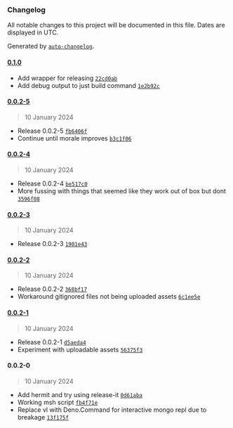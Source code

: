 ### Changelog

All notable changes to this project will be documented in this file. Dates are displayed in UTC.

Generated by [`auto-changelog`](https://github.com/CookPete/auto-changelog).

#### [0.1.0](https://github.com/zph/msh/compare/0.0.2-5...0.1.0)

- Add wrapper for releasing [`22cd0ab`](https://github.com/zph/msh/commit/22cd0ab815e1e9b243534a74ea66a0d3c7d955f6)
- Add debug output to just build command [`1e2b92c`](https://github.com/zph/msh/commit/1e2b92c0d922d0d39c722259d9f0da4edb457210)

#### [0.0.2-5](https://github.com/zph/msh/compare/0.0.2-4...0.0.2-5)

> 10 January 2024

- Release 0.0.2-5 [`fb6406f`](https://github.com/zph/msh/commit/fb6406fcf441a596096139961652560f9b0e68bd)
- Continue until morale improves [`b3c1f06`](https://github.com/zph/msh/commit/b3c1f06e31a28904ddcee0e8abe518a6908c86a0)

#### [0.0.2-4](https://github.com/zph/msh/compare/0.0.2-3...0.0.2-4)

> 10 January 2024

- Release 0.0.2-4 [`be517c0`](https://github.com/zph/msh/commit/be517c03381a5d7f427ddcae1deb5c8734565803)
- More fussing with things that seemed like they work out of box but dont [`3596f08`](https://github.com/zph/msh/commit/3596f08521fa1e90e79c298be7f27267cb8bc36b)

#### [0.0.2-3](https://github.com/zph/msh/compare/0.0.2-2...0.0.2-3)

> 10 January 2024

- Release 0.0.2-3 [`1901e43`](https://github.com/zph/msh/commit/1901e437c2a21e273b93dd4c30b8137c97f7e86a)

#### [0.0.2-2](https://github.com/zph/msh/compare/0.0.2-1...0.0.2-2)

> 10 January 2024

- Release 0.0.2-2 [`368bf17`](https://github.com/zph/msh/commit/368bf17d925419608c006a0fc87aa4d69baafefe)
- Workaround gitignored files not being uploaded assets [`6c1ee5e`](https://github.com/zph/msh/commit/6c1ee5eec5cf17050e0a9a516bb0ff8ac571b6ae)

#### [0.0.2-1](https://github.com/zph/msh/compare/0.0.2-0...0.0.2-1)

> 10 January 2024

- Release 0.0.2-1 [`d5aeda4`](https://github.com/zph/msh/commit/d5aeda49e9951cc29a70b55773f42b2a59192afc)
- Experiment with uploadable assets [`56375f3`](https://github.com/zph/msh/commit/56375f37759c6ef32d9267da1928a3f4ec566c7c)

#### 0.0.2-0

> 10 January 2024

- Add hermit and try using release-it [`0d61aba`](https://github.com/zph/msh/commit/0d61aba84ce461d8f593857b2d115f1d8e603767)
- Working msh script [`fb4f71e`](https://github.com/zph/msh/commit/fb4f71ea5067ec6bc4d51d71b4dfeaa6fbb48c62)
- Replace vl with Deno.Command for interactive mongo repl due to breakage [`13f175f`](https://github.com/zph/msh/commit/13f175ffda41bc3bc960fa8e4ebe5d77fe1064e6)
